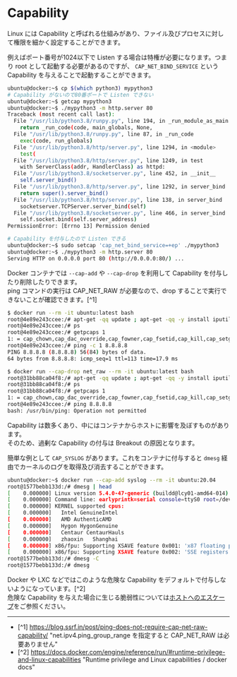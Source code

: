 # Capability

Linux には Capability と呼ばれる仕組みがあり、ファイル及びプロセスに対して権限を細かく設定することができます。  

例えばポート番号が1024以下で Listen する場合は特権が必要になります。つまり root として起動する必要があるのですが、 `CAP_NET_BIND_SERVICE` という Capability を与えることで起動することができます。

```sh
ubuntu@docker:~$ cp $(which python3) mypython3
# Capability がないので80番ポートで Listen できない
ubuntu@docker:~$ getcap mypython3
ubuntu@docker:~$ ./mypython3 -m http.server 80
Traceback (most recent call last):
  File "/usr/lib/python3.8/runpy.py", line 194, in _run_module_as_main
    return _run_code(code, main_globals, None,
  File "/usr/lib/python3.8/runpy.py", line 87, in _run_code
    exec(code, run_globals)
  File "/usr/lib/python3.8/http/server.py", line 1294, in <module>
    test(
  File "/usr/lib/python3.8/http/server.py", line 1249, in test
    with ServerClass(addr, HandlerClass) as httpd:
  File "/usr/lib/python3.8/socketserver.py", line 452, in __init__
    self.server_bind()
  File "/usr/lib/python3.8/http/server.py", line 1292, in server_bind
    return super().server_bind()
  File "/usr/lib/python3.8/http/server.py", line 138, in server_bind
    socketserver.TCPServer.server_bind(self)
  File "/usr/lib/python3.8/socketserver.py", line 466, in server_bind
    self.socket.bind(self.server_address)
PermissionError: [Errno 13] Permission denied

# Capability を付与したので Listen できる
ubuntu@docker:~$ sudo setcap 'cap_net_bind_service=+ep' ./mypython3
ubuntu@docker:~$ ./mypython3 -m http.server 80
Serving HTTP on 0.0.0.0 port 80 (http://0.0.0.0:80/) ...
```

Docker コンテナでは `--cap-add` や `--cap-drop` を利用して Capability を付与したり削除したりできます。  
ping コマンドの実行は CAP_NET_RAW が必要なので、drop することで実行できないことが確認できます。[^1]

```sh
$ docker run --rm -it ubuntu:latest bash
root@4e89e243ccee:/# apt-get -qq update ; apt-get -qq -y install iputils-ping
root@4e89e243ccee:/# ps
root@4e89e243ccee:/# getpcaps 1
1: = cap_chown,cap_dac_override,cap_fowner,cap_fsetid,cap_kill,cap_setgid,cap_setuid,cap_setpcap,cap_net_bind_service,cap_net_raw,cap_sys_chroot,cap_mknod,cap_audit_write,cap_setfcap+eip
root@4e89e243ccee:/# ping -c 1 8.8.8.8
PING 8.8.8.8 (8.8.8.8) 56(84) bytes of data.
64 bytes from 8.8.8.8: icmp_seq=1 ttl=113 time=17.9 ms

$ docker run --cap-drop net_raw --rm -it ubuntu:latest bash
root@31bb88ca04f8:/# apt-get -qq update ; apt-get -qq -y install iputils-ping
root@31bb88ca04f8:/# ps
root@31bb88ca04f8:/# getpcaps 1
1: = cap_chown,cap_dac_override,cap_fowner,cap_fsetid,cap_kill,cap_setgid,cap_setuid,cap_setpcap,cap_net_bind_service,cap_sys_chroot,cap_mknod,cap_audit_write,cap_setfcap+eiproot@31bb88ca04f8:/# ping 8.8.8.8
root@4e89e243ccee:/# ping 8.8.8.8
bash: /usr/bin/ping: Operation not permitted
```

Capability は数多くあり、中にはコンテナからホストに影響を及ぼすものがあります。  
そのため、過剰な Capability の付与は Breakout の原因となります。

簡単な例として `CAP_SYSLOG` があります。これをコンテナに付与すると `dmesg` 経由でカーネルのログを取得及び消去することができます。  

```sh
ubuntu@docker:~$ docker run --cap-add syslog --rm -it ubuntu:20.04
root@1577bebb133d:/# dmesg | head
[    0.000000] Linux version 5.4.0-47-generic (buildd@lcy01-amd64-014) (gcc version 9.3.0 (Ubuntu 9.3.0-10ubuntu2)) #51-Ubuntu SMP Fri Sep 4 19:50:52 UTC 2020 (Ubuntu 5.4.0-47.51-generic 5.4.55)
[    0.000000] Command line: earlyprintk=serial console=ttyS0 root=/dev/vda1 rw panic=1 no_timer_check
[    0.000000] KERNEL supported cpus:
[    0.000000]   Intel GenuineIntel
[    0.000000]   AMD AuthenticAMD
[    0.000000]   Hygon HygonGenuine
[    0.000000]   Centaur CentaurHauls
[    0.000000]   zhaoxin   Shanghai
[    0.000000] x86/fpu: Supporting XSAVE feature 0x001: 'x87 floating point registers'
[    0.000000] x86/fpu: Supporting XSAVE feature 0x002: 'SSE registers'
root@1577bebb133d:/# dmesg -C
root@1577bebb133d:/# dmesg
```

Docker や LXC などではこのような危険な Capability をデフォルトで付与しないようになっています。[^2]  
危険な Capability を与えた場合に生じる脆弱性については[ホストへのエスケープ](../security/breakout-to-host.md)をご参照ください。

---

* [^1] https://blog.ssrf.in/post/ping-does-not-require-cap-net-raw-capability/ "net.ipv4.ping_group_range を指定すると CAP_NET_RAW は必要ありません"
* [^2] https://docs.docker.com/engine/reference/run/#runtime-privilege-and-linux-capabilities "Runtime privilege and Linux capabilities / docker docs"

